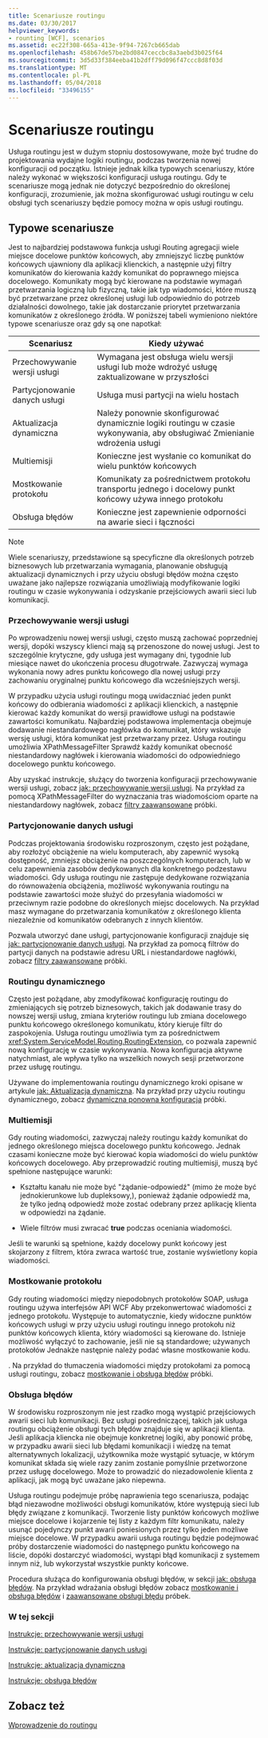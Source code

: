 ```yaml
---
title: Scenariusze routingu
ms.date: 03/30/2017
helpviewer_keywords:
- rounting [WCF], scenarios
ms.assetid: ec22f308-665a-413e-9f94-7267cb665dab
ms.openlocfilehash: 458b67de57be2bd0847ceccbc8a3aebd3b025f64
ms.sourcegitcommit: 3d5d33f384eeba41b2dff79d096f47ccc8d8f03d
ms.translationtype: MT
ms.contentlocale: pl-PL
ms.lasthandoff: 05/04/2018
ms.locfileid: "33496155"
---
```

# <a name="routing-scenarios"></a>Scenariusze routingu
Usługa routingu jest w dużym stopniu dostosowywane, może być trudne do projektowania wydajne logiki routingu, podczas tworzenia nowej konfiguracji od początku.  Istnieje jednak kilka typowych scenariuszy, które należy wykonać w większości konfiguracji usługa routingu. Gdy te scenariusze mogą jednak nie dotyczyć bezpośrednio do określonej konfiguracji, zrozumienie, jak można skonfigurować usługi routingu w celu obsługi tych scenariuszy będzie pomocy można w opis usługi routingu.  
  
## <a name="common-scenarios"></a>Typowe scenariusze  
 Jest to najbardziej podstawowa funkcja usługi Routing agregacji wiele miejsce docelowe punktów końcowych, aby zmniejszyć liczbę punktów końcowych ujawniony dla aplikacji klienckich, a następnie użyj filtry komunikatów do kierowania każdy komunikat do poprawnego miejsca docelowego. Komunikaty mogą być kierowane na podstawie wymagań przetwarzania logiczną lub fizyczną, takie jak typ wiadomości, które muszą być przetwarzane przez określonej usługi lub odpowiednio do potrzeb działalności dowolnego, takie jak dostarczanie priorytet przetwarzania komunikatów z określonego źródła. W poniższej tabeli wymieniono niektóre typowe scenariusze oraz gdy są one napotkał:  
  
|Scenariusz|Kiedy używać|  
|--------------|--------------|  
|Przechowywanie wersji usługi|Wymagana jest obsługa wielu wersji usługi lub może wdrożyć usługę zaktualizowane w przyszłości|  
|Partycjonowanie danych usługi|Usługa musi partycji na wielu hostach|  
|Aktualizacja dynamiczna|Należy ponownie skonfigurować dynamicznie logiki routingu w czasie wykonywania, aby obsługiwać Zmienianie wdrożenia usługi|  
|Multiemisji|Konieczne jest wysłanie co komunikat do wielu punktów końcowych|  
|Mostkowanie protokołu|Komunikaty za pośrednictwem protokołu transportu jednego i docelowy punkt końcowy używa innego protokołu|  
|Obsługa błędów|Konieczne jest zapewnienie odporności na awarie sieci i łączności|  
  
> [!NOTE]
>  Wiele scenariuszy, przedstawione są specyficzne dla określonych potrzeb biznesowych lub przetwarzania wymagania, planowanie obsługują aktualizacji dynamicznych i przy użyciu obsługi błędów można często uważane jako najlepsze rozwiązania umożliwiają modyfikowanie logiki routingu w czasie wykonywania i odzyskanie przejściowych awarii sieci lub komunikacji.  
  
### <a name="service-versioning"></a>Przechowywanie wersji usługi  
 Po wprowadzeniu nowej wersji usługi, często muszą zachować poprzedniej wersji, dopóki wszyscy klienci mają są przenoszone do nowej usługi. Jest to szczególnie krytyczne, gdy usługa jest wymagany dni, tygodnie lub miesiące nawet do ukończenia procesu długotrwałe. Zazwyczaj wymaga wykonania nowy adres punktu końcowego dla nowej usługi przy zachowaniu oryginalnej punktu końcowego dla wcześniejszych wersji.  
  
 W przypadku użycia usługi routingu mogą uwidaczniać jeden punkt końcowy do odbierania wiadomości z aplikacji klienckich, a następnie kierować każdy komunikat do wersji prawidłowe usługi na podstawie zawartości komunikatu. Najbardziej podstawowa implementacja obejmuje dodawanie niestandardowego nagłówka do komunikat, który wskazuje wersję usługi, która komunikat jest przetwarzany przez. Usługa routingu umożliwia XPathMessageFilter Sprawdź każdy komunikat obecność niestandardowy nagłówek i kierowania wiadomości do odpowiedniego docelowego punktu końcowego.  
  
 Aby uzyskać instrukcje, służący do tworzenia konfiguracji przechowywanie wersji usługi, zobacz [jak: przechowywanie wersji usługi](../../../../docs/framework/wcf/feature-details/how-to-service-versioning.md). Na przykład za pomocą XPathMessageFilter do wyznaczania tras wiadomościom oparte na niestandardowy nagłówek, zobacz [filtry zaawansowane](../../../../docs/framework/wcf/samples/advanced-filters.md) próbki.  
  
### <a name="service-data-partitioning"></a>Partycjonowanie danych usługi  
 Podczas projektowania środowisku rozproszonym, często jest pożądane, aby rozłożyć obciążenie na wielu komputerach, aby zapewnić wysoką dostępność, zmniejsz obciążenie na poszczególnych komputerach, lub w celu zapewnienia zasobów dedykowanych dla konkretnego podzestawu wiadomości. Gdy usługa routingu nie zastępuje dedykowane rozwiązania do równoważenia obciążenia, możliwość wykonywania routingu na podstawie zawartości może służyć do przesyłania wiadomości w przeciwnym razie podobne do określonych miejsc docelowych. Na przykład masz wymagane do przetwarzania komunikatów z określonego klienta niezależnie od komunikatów odebranych z innych klientów.  
  
 Pozwala utworzyć dane usługi, partycjonowanie konfiguracji znajduje się [jak: partycjonowanie danych usługi](../../../../docs/framework/wcf/feature-details/how-to-service-data-partitioning.md). Na przykład za pomocą filtrów do partycji danych na podstawie adresu URL i niestandardowe nagłówki, zobacz [filtry zaawansowane](../../../../docs/framework/wcf/samples/advanced-filters.md) próbki.  
  
### <a name="dynamic-routing"></a>Routingu dynamicznego  
 Często jest pożądane, aby zmodyfikować konfigurację routingu do zmieniających się potrzeb biznesowych, takich jak dodawanie trasy do nowszej wersji usług, zmiana kryteriów routingu lub zmiana docelowego punktu końcowego określonego komunikatu, który kieruje filtr do zaspokojenia. Usługa routingu umożliwia tym za pośrednictwem <xref:System.ServiceModel.Routing.RoutingExtension>, co pozwala zapewnić nową konfigurację w czasie wykonywania. Nowa konfiguracja aktywne natychmiast, ale wpływa tylko na wszelkich nowych sesji przetworzone przez usługę routingu.  
  
 Używane do implementowania routingu dynamicznego kroki opisane w artykule [jak: Aktualizacja dynamiczna](../../../../docs/framework/wcf/feature-details/how-to-dynamic-update.md). Na przykład przy użyciu routingu dynamicznego, zobacz [dynamiczna ponowna konfiguracja](../../../../docs/framework/wcf/samples/dynamic-reconfiguration.md) próbki.  
  
### <a name="multicast"></a>Multiemisji  
 Gdy routing wiadomości, zazwyczaj należy routingu każdy komunikat do jednego określonego miejsca docelowego punktu końcowego.  Jednak czasami konieczne może być kierować kopia wiadomości do wielu punktów końcowych docelowego. Aby przeprowadzić routing multiemisji, muszą być spełnione następujące warunki:  
  
-   Kształtu kanału nie może być "żądanie-odpowiedź" (mimo że może być jednokierunkowe lub dupleksowy,), ponieważ żądanie odpowiedź ma, że tylko jedną odpowiedź może zostać odebrany przez aplikację klienta w odpowiedzi na żądanie.  
  
-   Wiele filtrów musi zwracać **true** podczas oceniania wiadomości.  
  
 Jeśli te warunki są spełnione, każdy docelowy punkt końcowy jest skojarzony z filtrem, która zwraca wartość true, zostanie wyświetlony kopia wiadomości.  
  
### <a name="protocol-bridging"></a>Mostkowanie protokołu  
 Gdy routing wiadomości między niepodobnych protokołów SOAP, usługa routingu używa interfejsów API WCF Aby przekonwertować wiadomości z jednego protokołu. Występuje to automatycznie, kiedy widoczne punktów końcowych usługi w przy użyciu usługi routingu innego protokołu niż punktów końcowych klienta, który wiadomości są kierowane do. Istnieje możliwość wyłączyć to zachowanie, jeśli nie są standardowe; używanych protokołów Jednakże następnie należy podać własne mostkowanie kodu.  
  
 . Na przykład do tłumaczenia wiadomości między protokołami za pomocą usługi routingu, zobacz [mostkowanie i obsługa błędów](../../../../docs/framework/wcf/samples/bridging-and-error-handling.md) próbki.  
  
### <a name="error-handling"></a>Obsługa błędów  
 W środowisku rozproszonym nie jest rzadko mogą wystąpić przejściowych awarii sieci lub komunikacji. Bez usługi pośredniczącej, takich jak usługa routingu obciążenie obsługi tych błędów znajduje się w aplikacji klienta. Jeśli aplikacja kliencka nie obejmuje konkretnej logiki, aby ponowić próbę, w przypadku awarii sieci lub błędami komunikacji i wiedzę na temat alternatywnych lokalizacji, użytkownika może wystąpić sytuacje, w którym komunikat składa się wiele razy zanim zostanie pomyślnie przetworzone przez usługę docelowego. Może to prowadzić do niezadowolenie klienta z aplikacji, jak mogą być uważane jako niepewna.  
  
 Usługa routingu podejmuje próbę naprawienia tego scenariusza, podając błąd niezawodne możliwości obsługi komunikatów, które występują sieci lub błędy związane z komunikacji. Tworzenie listy punktów końcowych możliwe miejsce docelowe i kojarzenie tej listy z każdym filtr komunikatu, należy usunąć pojedynczy punkt awarii poniesionych przez tylko jeden możliwe miejsce docelowe. W przypadku awarii usługa routingu będzie podejmować próby dostarczenie wiadomości do następnego punktu końcowego na liście, dopóki dostarczyć wiadomości, wystąpi błąd komunikacji z systemem innym niż, lub wykorzystał wszystkie punkty końcowe.  
  
 Procedura służąca do konfigurowania obsługi błędów, w sekcji [jak: obsługa błędów](../../../../docs/framework/wcf/feature-details/how-to-error-handling.md). Na przykład wdrażania obsługi błędów zobacz [mostkowanie i obsługa błędów](../../../../docs/framework/wcf/samples/bridging-and-error-handling.md) i [zaawansowane obsługi błędu](../../../../docs/framework/wcf/samples/advanced-error-handling.md) próbek.  
  
### <a name="in-this-section"></a>W tej sekcji  
 [Instrukcje: przechowywanie wersji usługi](../../../../docs/framework/wcf/feature-details/how-to-service-versioning.md)  
  
 [Instrukcje: partycjonowanie danych usługi](../../../../docs/framework/wcf/feature-details/how-to-service-data-partitioning.md)  
  
 [Instrukcje: aktualizacja dynamiczna](../../../../docs/framework/wcf/feature-details/how-to-dynamic-update.md)  
  
 [Instrukcje: obsługa błędów](../../../../docs/framework/wcf/feature-details/how-to-error-handling.md)  
  
## <a name="see-also"></a>Zobacz też  
 [Wprowadzenie do routingu](../../../../docs/framework/wcf/feature-details/routing-introduction.md)
